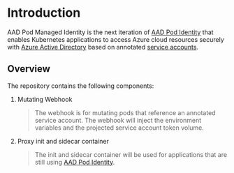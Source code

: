 # Introduction

AAD Pod Managed Identity is the next iteration of [AAD Pod Identity](https://github.com/Azure/aad-pod-identity) that enables Kubernetes applications to access Azure cloud resources securely with [Azure Active Directory](https://azure.microsoft.com/en-us/services/active-directory/) based on annotated [service accounts](https://kubernetes.io/docs/tasks/configure-pod-container/configure-service-account/).


## Overview

The repository contains the following components:

1. Mutating Webhook
   > The webhook is for mutating pods that reference an annotated service account. The webhook will inject the environment variables and the projected service account token volume.

2. Proxy init and sidecar container
   > The init and sidecar container will be used for applications that are still using [AAD Pod Identity](https://github.com/Azure/aad-pod-identity).
